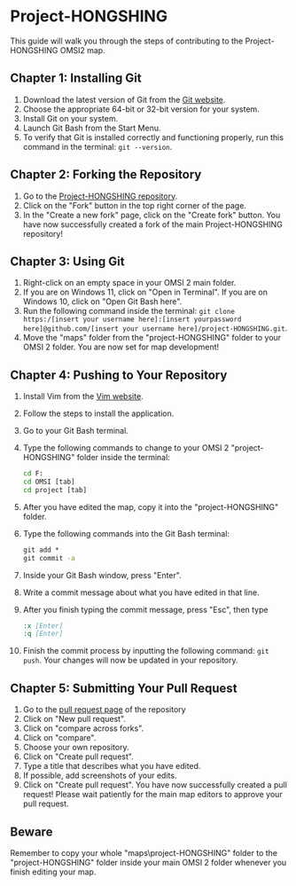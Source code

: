 # Project-HONGSHING

This guide will walk you through the steps of contributing to the Project-HONGSHING OMSI2 map.

## Chapter 1: Installing Git

1. Download the latest version of Git from the [Git website](https://git-scm.com/downloads).
2. Choose the appropriate 64-bit or 32-bit version for your system.
3. Install Git on your system.
4. Launch Git Bash from the Start Menu.
5. To verify that Git is installed correctly and functioning properly, run this command in the terminal: `git --version`.

## Chapter 2: Forking the Repository

1. Go to the [Project-HONGSHING repository](https://github.com/FreeHK-Lunity/project-HONGSHING).
2. Click on the "Fork" button in the top right corner of the page.
3. In the "Create a new fork" page, click on the "Create fork" button.
You have now successfully created a fork of the main Project-HONGSHING repository!

## Chapter 3: Using Git

1. Right-click on an empty space in your OMSI 2 main folder.
2. If you are on Windows 11, click on "Open in Terminal". If you are on Windows 10, click on "Open Git Bash here".
3. Run the following command inside the terminal: `git clone https:/[insert your username here]:[insert yourpassword here]@github.com/[insert your username here]/project-HONGSHING.git`.
4. Move the "maps" folder from the "project-HONGSHING" folder to your OMSI 2 folder.
You are now set for map development!

## Chapter 4: Pushing to Your Repository

1. Install Vim from the [Vim website](https://www.vim.org/download.php).
2. Follow the steps to install the application.
3. Go to your Git Bash terminal.
4. Type the following commands to change to your OMSI 2 "project-HONGSHING" folder inside the terminal:

   ``` cmd
   cd F:
   cd OMSI [tab]
   cd project [tab]
   ```

5. After you have edited the map, copy it into the "project-HONGSHING" folder.
6. Type the following commands into the Git Bash terminal:

   ``` cmd
   git add *
   git commit -a
   ```

7. Inside your Git Bash window, press "Enter".
8. Write a commit message about what you have edited in that line.
9. After you finish typing the commit message, press "Esc", then type

    ``` cmd
    :x [Enter]  
    :q [Enter]
    ```

10. Finish the commit process by inputting the following command: `git push`.
Your changes will now be updated in your repository.

## Chapter 5: Submitting Your Pull Request

1. Go to the [pull request page](https://github.com/FreeHK-Lunity/project-HONGSHING/pulls) of the repository
2. Click on "New pull request".
3. Click on "compare across forks".
4. Click on "compare".
5. Choose your own repository.
6. Click on "Create pull request".
7. Type a title that describes what you have edited.
8. If possible, add screenshots of your edits.
9. Click on "Create pull request".
You have now successfully created a pull request! Please wait patiently for the main map editors to approve your pull request.

## Beware

Remember to copy your whole "maps\project-HONGSHING" folder to the "project-HONGSHING" folder inside your main OMSI 2 folder whenever you finish editing your map.
